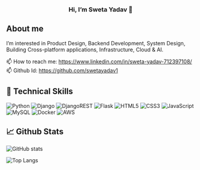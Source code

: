 
<h3 align="center">Hi, I’m Sweta Yadav 👋</h3>

## About me
I’m interested in Product Design, Backend Development, System Design, Building Cross-platform applications, Infrastructure, Cloud & AI.
<!-- - 🌱 I’m currently learning ...  -->
<!-- - 💞️ I’m looking to collaborate on ... -->
📫 How to reach me: https://www.linkedin.com/in/sweta-yadav-712397108/
📫 Github Id: https://github.com/swetayadav1
<!-- - 😄 Pronouns: ... -->
<!--  - ⚡ Fun fact: ... -->

## 💼 Technical Skills
![Python](https://img.shields.io/badge/python-3670A0?style=for-the-badge&logo=python&logoColor=ffdd54)
![Django](https://img.shields.io/badge/django-%23092E20.svg?style=for-the-badge&logo=django&logoColor=white)
![DjangoREST](https://img.shields.io/badge/DJANGO-REST-ff1709?style=for-the-badge&logo=django&logoColor=white&color=ff1709&labelColor=gray)
![Flask](https://img.shields.io/badge/flask-%23000.svg?style=for-the-badge&logo=flask&logoColor=white)
![HTML5](https://img.shields.io/badge/html5-%23E34F26.svg?style=for-the-badge&logo=html5&logoColor=white)
![CSS3](https://img.shields.io/badge/css3-%231572B6.svg?style=for-the-badge&logo=css3&logoColor=white)
![JavaScript](https://img.shields.io/badge/javascript-%23323330.svg?style=for-the-badge&logo=javascript&logoColor=%23F7DF1E)
![MySQL](https://img.shields.io/badge/mysql-%2300f.svg?style=for-the-badge&logo=mysql&logoColor=white)
![Docker](https://img.shields.io/badge/docker-%230db7ed.svg?style=for-the-badge&logo=docker&logoColor=white)
![AWS](https://img.shields.io/badge/AWS-%23FF9900.svg?style=for-the-badge&logo=amazon-aws&logoColor=white)

## 📈 Github Stats
![GitHub stats](https://github-readme-stats.vercel.app/api?username=swetayadav0521&show_icons=true&theme=transparent&rank_icon=github)

![Top Langs](https://github-readme-stats.vercel.app/api/top-langs/?username=swetayadav0521&show_icons=true&theme=transparent&layout=donut)
<!---
swetayadav0521/swetayadav0521 is a ✨ special ✨ repository because its `README.md` (this file) appears on your GitHub profile.
You can click the Preview link to take a look at your changes.
--->
